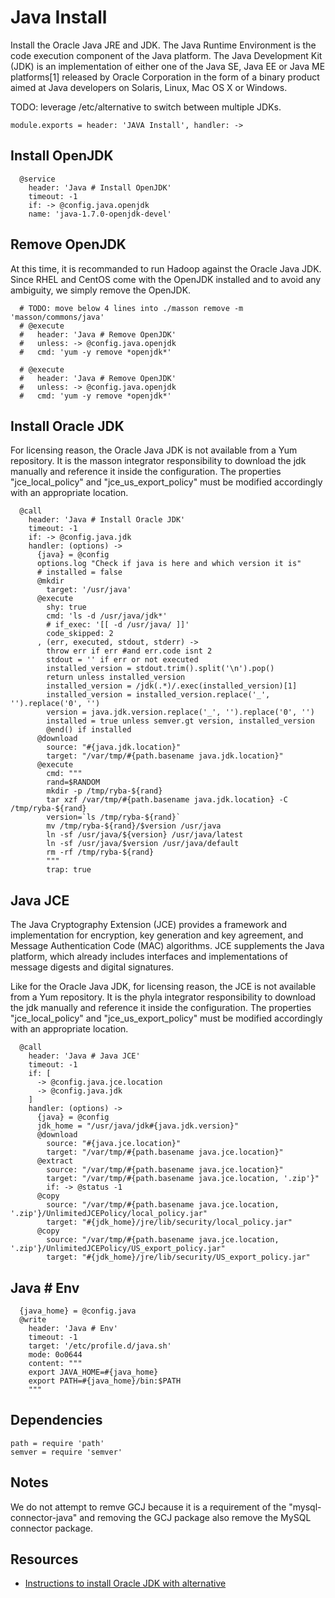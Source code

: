 
# Java Install

Install the Oracle Java JRE and JDK. The Java Runtime Environment is the code
execution component of the Java platform. The Java Development Kit (JDK) is
an implementation of either one of the Java SE, Java EE or Java ME platforms[1]
released by Oracle Corporation in the form of a binary product aimed at Java
developers on Solaris, Linux, Mac OS X or Windows.

TODO: leverage /etc/alternative to switch between multiple JDKs.

    module.exports = header: 'JAVA Install', handler: ->

## Install OpenJDK

      @service
        header: 'Java # Install OpenJDK'
        timeout: -1
        if: -> @config.java.openjdk
        name: 'java-1.7.0-openjdk-devel'

## Remove OpenJDK

At this time, it is recommanded to run Hadoop against the Oracle Java JDK. Since RHEL and CentOS
come with the OpenJDK installed and to avoid any ambiguity, we simply remove the OpenJDK.

      # TODO: move below 4 lines into ./masson remove -m 'masson/commons/java'
      # @execute
      #   header: 'Java # Remove OpenJDK'
      #   unless: -> @config.java.openjdk
      #   cmd: 'yum -y remove *openjdk*'
      
      # @execute
      #   header: 'Java # Remove OpenJDK'
      #   unless: -> @config.java.openjdk
      #   cmd: 'yum -y remove *openjdk*'

## Install Oracle JDK

For licensing reason, the Oracle Java JDK is not available from a Yum repository. It is the
masson integrator responsibility to download the jdk manually and reference it
inside the configuration. The properties "jce\_local\_policy" and
"jce\_us\_export_policy" must be modified accordingly with an appropriate location.

      @call
        header: 'Java # Install Oracle JDK'
        timeout: -1
        if: -> @config.java.jdk
        handler: (options) ->
          {java} = @config
          options.log "Check if java is here and which version it is"
          # installed = false
          @mkdir
            target: '/usr/java'
          @execute
            shy: true
            cmd: 'ls -d /usr/java/jdk*'
            # if_exec: '[[ -d /usr/java/ ]]'
            code_skipped: 2
          , (err, executed, stdout, stderr) ->
            throw err if err #and err.code isnt 2
            stdout = '' if err or not executed
            installed_version = stdout.trim().split('\n').pop()
            return unless installed_version
            installed_version = /jdk(.*)/.exec(installed_version)[1]
            installed_version = installed_version.replace('_', '').replace('0', '')
            version = java.jdk.version.replace('_', '').replace('0', '')
            installed = true unless semver.gt version, installed_version
            @end() if installed
          @download
            source: "#{java.jdk.location}"
            target: "/var/tmp/#{path.basename java.jdk.location}"
          @execute
            cmd: """
            rand=$RANDOM
            mkdir -p /tmp/ryba-${rand}
            tar xzf /var/tmp/#{path.basename java.jdk.location} -C /tmp/ryba-${rand}
            version=`ls /tmp/ryba-${rand}`
            mv /tmp/ryba-${rand}/$version /usr/java
            ln -sf /usr/java/${version} /usr/java/latest
            ln -sf /usr/java/$version /usr/java/default
            rm -rf /tmp/ryba-${rand}
            """
            trap: true

## Java JCE

The Java Cryptography Extension (JCE) provides a framework and implementation for encryption,
key generation and key agreement, and Message Authentication Code (MAC) algorithms. JCE
supplements the Java platform, which already includes interfaces and implementations of
message digests and digital signatures.

Like for the Oracle Java JDK, for licensing reason, the JCE is not available from a Yum
repository. It is the phyla integrator responsibility to download the jdk manually and
reference it inside the configuration. The properties "jce\_local\_policy" and
"jce\_us\_export_policy" must be modified accordingly with an appropriate location.

      @call
        header: 'Java # Java JCE'
        timeout: -1
        if: [
          -> @config.java.jce.location
          -> @config.java.jdk
        ]
        handler: (options) ->
          {java} = @config
          jdk_home = "/usr/java/jdk#{java.jdk.version}"
          @download
            source: "#{java.jce.location}"
            target: "/var/tmp/#{path.basename java.jce.location}"
          @extract
            source: "/var/tmp/#{path.basename java.jce.location}"
            target: "/var/tmp/#{path.basename java.jce.location, '.zip'}"
            if: -> @status -1
          @copy
            source: "/var/tmp/#{path.basename java.jce.location, '.zip'}/UnlimitedJCEPolicy/local_policy.jar"
            target: "#{jdk_home}/jre/lib/security/local_policy.jar"
          @copy
            source: "/var/tmp/#{path.basename java.jce.location, '.zip'}/UnlimitedJCEPolicy/US_export_policy.jar"
            target: "#{jdk_home}/jre/lib/security/US_export_policy.jar"

## Java # Env

      {java_home} = @config.java
      @write
        header: 'Java # Env'
        timeout: -1
        target: '/etc/profile.d/java.sh'
        mode: 0o0644
        content: """
        export JAVA_HOME=#{java_home}
        export PATH=#{java_home}/bin:$PATH
        """

## Dependencies

    path = require 'path'
    semver = require 'semver'

## Notes

We do not attempt to remve GCJ because it is a requirement of the "mysql-connector-java"
and removing the GCJ package also remove the MySQL connector package.

## Resources

*   [Instructions to install Oracle JDK with alternative](http://www.if-not-true-then-false.com/2010/install-sun-oracle-java-jdk-jre-6-on-fedora-centos-red-hat-rhel/)
